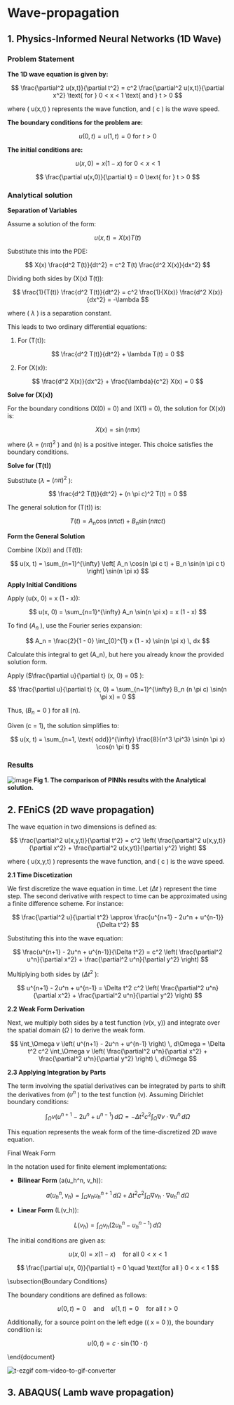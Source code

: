 # Wave-propagation
## 1. Physics-Informed Neural Networks (1D Wave) 
### Problem Statement
**The 1D wave equation is given by:**

$$
\frac{\partial^2 u(x,t)}{\partial t^2} = c^2 \frac{\partial^2 u(x,t)}{\partial x^2} \text{ for } 0 < x < 1 \text{ and }  t > 0
$$

where \( u(x,t) \) represents the wave function, and \( c \) is the wave speed.

**The boundary conditions for the problem are:**

$$
u(0,t) = u(1,t) = 0 \text{ for } t > 0
$$

**The initial conditions are:**

$$
u(x,0) = x(1 - x) \text{ for } 0 < x < 1
$$

$$
\frac{\partial u(x,0)}{\partial t} = 0 \text{ for } t > 0
$$
### Analytical solution

**Separation of Variables**

Assume a solution of the form:

$$
u(x, t) = X(x) T(t)
$$

Substitute this into the PDE:

$$
X(x) \frac{d^2 T(t)}{dt^2} = c^2 T(t) \frac{d^2 X(x)}{dx^2}
$$

Dividing both sides by \(X(x) T(t)\):

$$
\frac{1}{T(t)} \frac{d^2 T(t)}{dt^2} = c^2 \frac{1}{X(x)} \frac{d^2 X(x)}{dx^2} = -\lambda
$$

where \( $\lambda$ \) is a separation constant.

This leads to two ordinary differential equations:

1. For \(T(t)\):

$$
\frac{d^2 T(t)}{dt^2} + \lambda T(t) = 0
$$

2. For \(X(x)\):

$$
\frac{d^2 X(x)}{dx^2} + \frac{\lambda}{c^2} X(x) = 0
$$

**Solve for \(X(x)\)**

For the boundary conditions \(X(0) = 0\) and \(X(1) = 0\), the solution for \(X(x)\) is:

$$
X(x) = \sin(n \pi x)
$$

where \($\lambda$ = $(n \pi)^2$ \) and \(n\) is a positive integer. This choice satisfies the boundary conditions.

**Solve for \(T(t)\)**

Substitute  \($\lambda$ = $(n \pi)^2$ \):

$$
\frac{d^2 T(t)}{dt^2} + (n \pi c)^2 T(t) = 0
$$

The general solution for \(T(t)\) is:

$$
T(t) = A_n \cos(n \pi c t) + B_n \sin(n \pi c t)
$$

**Form the General Solution**

Combine \(X(x)\) and \(T(t)\):

$$
u(x, t) = \sum_{n=1}^{\infty} \left[ A_n \cos(n \pi c t) + B_n \sin(n \pi c t) \right] \sin(n \pi x)
$$

**Apply Initial Conditions**

Apply \(u(x, 0) = x (1 - x)\):

$$
u(x, 0) = \sum_{n=1}^{\infty} A_n \sin(n \pi x) = x (1 - x)
$$

To find \($A_n$ \), use the Fourier series expansion:

$$
A_n = \frac{2}{1 - 0} \int_{0}^{1} x (1 - x) \sin(n \pi x) \, dx
$$

Calculate this integral to get \(A_n\), but here you already know the provided solution form.

Apply \($\frac{\partial u}{\partial t} (x, 0) = 0$ \):

$$
\frac{\partial u}{\partial t} (x, 0) = \sum_{n=1}^{\infty} B_n (n \pi c) \sin(n \pi x) = 0
$$

Thus, \($B_n = 0$ \) for all \(n\).

Given \(c = 1\), the solution simplifies to:

$$
u(x, t) = \sum_{n=1, \text{ odd}}^{\infty} \frac{8}{n^3 \pi^3} \sin(n \pi x) \cos(n \pi t)
$$
### Results
![image](https://github.com/user-attachments/assets/0594fc5a-c8fd-437f-be24-ff0cd02d05d0)
**Fig 1. The comparison of PINNs results with the Analytical solution.**

## 2. FEniCS (2D wave propagation) 

The wave equation in two dimensions is defined as:

$$
\frac{\partial^2 u(x,y,t)}{\partial t^2} = c^2 \left( \frac{\partial^2 u(x,y,t)}{\partial x^2} + \frac{\partial^2 u(x,yt)}{\partial y^2} \right)
$$

where \( u(x,y,t) \) represents the wave function, and \( c \) is the wave speed.

**2.1 Time Discetization**

We first discretize the wave equation in time. Let \($\Delta t$ \) represent the time step. The second derivative with respect to time can be approximated using a finite difference scheme. For instance:

$$
\frac{\partial^2 u}{\partial t^2} \approx \frac{u^{n+1} - 2u^n + u^{n-1}}{\Delta t^2}
$$

Substituting this into the wave equation:

$$
\frac{u^{n+1} - 2u^n + u^{n-1}}{\Delta t^2} = c^2 \left( \frac{\partial^2 u^n}{\partial x^2} + \frac{\partial^2 u^n}{\partial y^2} \right)
$$

Multiplying both sides by \($\Delta t^2$ \):

$$
u^{n+1} - 2u^n + u^{n-1} = \Delta t^2 c^2 \left( \frac{\partial^2 u^n}{\partial x^2} + \frac{\partial^2 u^n}{\partial y^2} \right)
$$

**2.2 Weak Form Derivation**

Next, we multiply both sides by a test function \(v(x, y)\) and integrate over the spatial domain \($\Omega$ \) to derive the weak form.

$$
\int_\Omega v \left( u^{n+1} - 2u^n + u^{n-1} \right) \, d\Omega = \Delta t^2 c^2 \int_\Omega v \left( \frac{\partial^2 u^n}{\partial x^2} + \frac{\partial^2 u^n}{\partial y^2} \right) \, d\Omega
$$

**2.3 Applying Integration by Parts**

The term involving the spatial derivatives can be integrated by parts to shift the derivatives from \($u^n$ \) to the test function \(v\). Assuming Dirichlet boundary conditions:

$$
\int_\Omega v \left( u^{n+1} - 2u^n + u^{n-1} \right) \, d\Omega = -\Delta t^2 c^2 \int_\Omega \nabla v \cdot \nabla u^n \, d\Omega
$$

This equation represents the weak form of the time-discretized 2D wave equation.

Final Weak Form

In the notation used for finite element implementations:

- **Bilinear Form** \(a(u_h^n, v_h)\):

$$
a(u_h^n, v_h) = \int_\Omega v_h u_h^{n+1} \, d\Omega + \Delta t^2 c^2 \int_\Omega \nabla v_h \cdot \nabla u_h^n \, d\Omega
$$

- **Linear Form** \(L(v_h)\):

$$
L(v_h) = \int_\Omega v_h \left( 2u_h^n - u_h^{n-1} \right) \, d\Omega
$$

The initial conditions are given as:

$$
u(x, 0) = x(1-x) \quad \text{for all } 0 < x < 1
$$

$$
\frac{\partial u(x, 0)}{\partial t} = 0 \quad \text{for all } 0 < x < 1
$$

\subsection{Boundary Conditions}

The boundary conditions are defined as follows:

$$
u(0, t) = 0 \quad \text{and} \quad u(1, t) = 0 \quad \text{for all } t > 0
$$

Additionally, for a source point on the left edge (\( x = 0 \)), the boundary condition is:

$$
u(0, t) = c \cdot \sin(10 \cdot t)
$$

\end{document}

![t-ezgif com-video-to-gif-converter](https://github.com/user-attachments/assets/fe962ebc-ea4a-44d2-a70f-c44e7998822a)

## 3. ABAQUS( Lamb wave propagation)
